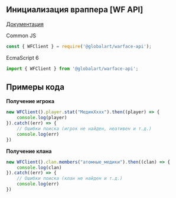 ## Инициализация враппера [WF API]
[Документация](https://ru.warface.com/wiki/index.php/API)

Common JS
```js
const { WFClient } = require('@globalart/warface-api');
```

EcmaScript 6
```ts
import { WFClient } from '@globalart/warface-api';
```

## Примеры кода
**Получение игрока**
```ts
new WFClient().player.stat("МедикХххх").then((player) => {
    console.log(player)
}).catch((err) => {
    // Ошибки поиска (игрок не найден, неативен и т.д.)
    console.log(err)
})
```
**Получение клана**
```js
new WFClient().clan.members("атомные_медики").then((clan) => {
    console.log(clan)
}).catch((err) => {
    // Ошибки поиска (клан не найден и т.д.)
    console.log(err)
})
```